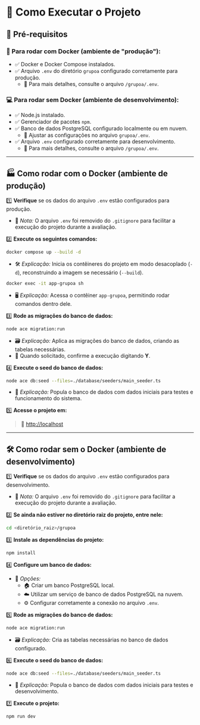 # 🚀 Como Executar o Projeto

## 🔧 Pré-requisitos

### 🐳 Para rodar com Docker (ambiente de "produção"):
- ✅ Docker e Docker Compose instalados.
- ✅ Arquivo `.env` do diretório `grupoa` configurado corretamente para produção.
  - 📌 Para mais detalhes, consulte o arquivo `/grupoa/.env`.

### 💻 Para rodar sem Docker (ambiente de desenvolvimento):
- ✅ Node.js instalado.
- ✅ Gerenciador de pacotes `npm`.
- ✅ Banco de dados PostgreSQL configurado localmente ou em nuvem.
  - 📌 Ajustar as configurações no arquivo `grupoa/.env`.
- ✅ Arquivo `.env` configurado corretamente para desenvolvimento.
  - 📌 Para mais detalhes, consulte o arquivo `/grupoa/.env`.

---

## 🏭 Como rodar com o Docker (ambiente de produção)

1️⃣ **Verifique** se os dados do arquivo `.env` estão configurados para produção.
   - 🔹 *Nota:* O arquivo `.env` foi removido do `.gitignore` para facilitar a execução do projeto durante a avaliação.

2️⃣ **Execute os seguintes comandos:**

```sh
docker compose up --build -d
```
   - 🛠️ *Explicação:* Inicia os contêineres do projeto em modo desacoplado (`-d`), reconstruindo a imagem se necessário (`--build`).

```sh
docker exec -it app-grupoa sh
```
   - 🖥️ *Explicação:* Acessa o contêiner `app-grupoa`, permitindo rodar comandos dentro dele.

3️⃣ **Rode as migrações do banco de dados:**

```sh
node ace migration:run
```
   - 🗃️ *Explicação:* Aplica as migrações do banco de dados, criando as tabelas necessárias.
   - 🔹 Quando solicitado, confirme a execução digitando **Y**.

4️⃣ **Execute o seed do banco de dados:**

```sh
node ace db:seed --files=./database/seeders/main_seeder.ts
```
   - 🌱 *Explicação:* Popula o banco de dados com dados iniciais para testes e funcionamento do sistema.

5️⃣ **Acesse o projeto em:**

> 🔗 [http://localhost](http://localhost)

---

## 🛠️ Como rodar sem o Docker (ambiente de desenvolvimento)

1️⃣ **Verifique** se os dados do arquivo `.env` estão configurados para desenvolvimento.
   - 🔹 *Nota:* O arquivo `.env` foi removido do `.gitignore` para facilitar a execução do projeto durante a avaliação.

2️⃣ **Se ainda não estiver no diretório raiz do projeto, entre nele:**

```sh
cd <diretório_raiz>/grupoa
```

3️⃣ **Instale as dependências do projeto:**

```sh
npm install
```

4️⃣ **Configure um banco de dados:**
   - 🔹 *Opções:*
     - 🏠 Criar um banco PostgreSQL local.
     - ☁️ Utilizar um serviço de banco de dados PostgreSQL na nuvem.
     - ⚙️ Configurar corretamente a conexão no arquivo `.env`.

5️⃣ **Rode as migrações do banco de dados:**

```sh
node ace migration:run
```
   - 🗃️ *Explicação:* Cria as tabelas necessárias no banco de dados configurado.

6️⃣ **Execute o seed do banco de dados:**

```sh
node ace db:seed --files=./database/seeders/main_seeder.ts
```
   - 🌱 *Explicação:* Popula o banco de dados com dados iniciais para testes e desenvolvimento.

7️⃣ **Execute o projeto:**

```sh
npm run dev
```

